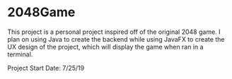 # 2048Game

This project is a personal project inspired off of the original 2048 game. I plan on using Java to create the backend while using JavaFX to create the UX design of the project, which will display the game when ran in a terminal. 

Project Start Date: 7/25/19
